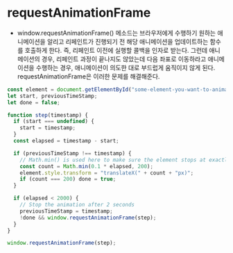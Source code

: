 # requestAnimationFrame

- window.requestAnimationFrame() 메소드는 브라우저에게 수행하기 원하는 애니메이션을 알리고 리페인트가 진행되기 전 해당 애니메이션을 업데이트하는 함수를 호출하게 한다. 즉, 리페인트 이전에 실행할 콜백을 인자로 받는다. 그런데 애니메이션의 경우, 리페인트 과정이 끝나지도 않았는데 다음 좌표로 이동하라고 애니메이션을 수행하는 경우, 애니메이션이 의도한 대로 부드럽게 움직이지 않게 된다. requestAnimationFrame은 이러한 문제를 해결해준다.

```js
const element = document.getElementById("some-element-you-want-to-animate");
let start, previousTimeStamp;
let done = false;

function step(timestamp) {
  if (start === undefined) {
    start = timestamp;
  }
  const elapsed = timestamp - start;

  if (previousTimeStamp !== timestamp) {
    // Math.min() is used here to make sure the element stops at exactly 200px
    const count = Math.min(0.1 * elapsed, 200);
    element.style.transform = "translateX(" + count + "px)";
    if (count === 200) done = true;
  }

  if (elapsed < 2000) {
    // Stop the animation after 2 seconds
    previousTimeStamp = timestamp;
    !done && window.requestAnimationFrame(step);
  }
}

window.requestAnimationFrame(step);
```
